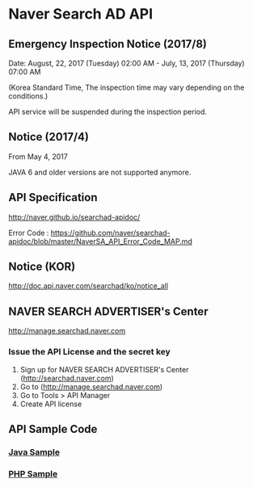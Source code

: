 # Naver Search AD API

## Emergency Inspection Notice (2017/8)

Date: August, 22, 2017 (Tuesday) 02:00 AM - July, 13, 2017 (Thursday) 07:00 AM 

(Korea Standard Time, The inspection time may vary depending on the conditions.)

API service will be suspended during the inspection period.

## Notice (2017/4)
From May 4, 2017

JAVA 6 and older versions are not supported anymore.

## API Specification
http://naver.github.io/searchad-apidoc/

Error Code : https://github.com/naver/searchad-apidoc/blob/master/NaverSA_API_Error_Code_MAP.md

## Notice (KOR)
http://doc.api.naver.com/searchad/ko/notice_all

## NAVER SEARCH ADVERTISER's Center
http://manage.searchad.naver.com

### Issue the API License and the secret key

1. Sign up for NAVER SEARCH ADVERTISER's Center (http://searchad.naver.com)
2. Go to (http://manage.searchad.naver.com)
3. Go to Tools > API Manager
4. Create API license


## API Sample Code

### [Java Sample](java-sample)
### [PHP Sample](php-sample)
